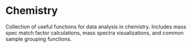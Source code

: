 # Chemistry
Collection of useful functions for data analysis in chemistry. Includes mass spec match factor calculations, mass spectra visualizations, and common sample grouping functions.

## 
